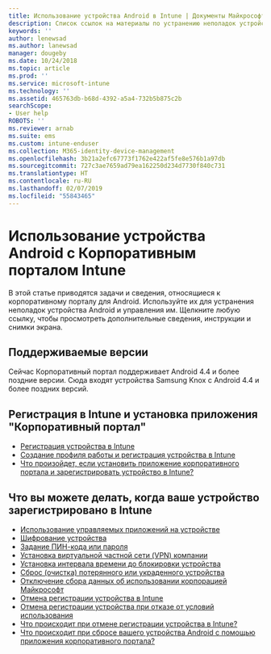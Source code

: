 ```yaml
---
title: Использование устройства Android в Intune | Документы Майкрософт
description: Список ссылок на материалы по устранению неполадок устройств Android, зарегистрированных в Intune, и управлению ими
keywords: ''
author: lenewsad
ms.author: lanewsad
manager: dougeby
ms.date: 10/24/2018
ms.topic: article
ms.prod: ''
ms.service: microsoft-intune
ms.technology: ''
ms.assetid: 465763db-b68d-4392-a5a4-732b5b875c2b
searchScope:
- User help
ROBOTS: ''
ms.reviewer: arnab
ms.suite: ems
ms.custom: intune-enduser
ms.collection: M365-identity-device-management
ms.openlocfilehash: 3b21a2efc67773f1762e422af5fe8e576b1a97db
ms.sourcegitcommit: 727c3ae7659ad79ea162250d234d7730f840c731
ms.translationtype: HT
ms.contentlocale: ru-RU
ms.lasthandoff: 02/07/2019
ms.locfileid: "55843465"
---
```

# <a name="using-your-android-device-with-intune-company-portal"></a>Использование устройства Android с Корпоративным порталом Intune

В этой статье приводятся задачи и сведения, относящиеся к корпоративному порталу для Android. Используйте их для устранения неполадок устройства Android и управления им. Щелкните любую ссылку, чтобы просмотреть дополнительные сведения, инструкции и снимки экрана. 

## <a name="supported-versions"></a>Поддерживаемые версии

Сейчас Корпоративный портал поддерживает Android 4.4 и более поздние версии. Сюда входят устройства Samsung Knox с Android 4.4 и более поздних версий.

## <a name="enrolling-in-intune-and-installing-the-company-portal"></a>Регистрация в Intune и установка приложения "Корпоративный портал"

- [Регистрация устройства в Intune](enroll-your-device-in-Intune-android.md)
- [Создание профиля работы и регистрация устройства в Intune](create-a-work-profile-and-enroll-your-device-in-intune-android.md)
- [Что произойдет, если установить приложение корпоративного портала и зарегистрировать устройство в Intune?](what-happens-if-you-install-the-company-portal-app-and-enroll-your-device-in-intune-android.md)

## <a name="things-you-can-do-when-your-device-is-enrolled-in-intune"></a>Что вы можете делать, когда ваше устройство зарегистрировано в Intune

- [Использование управляемых приложений на устройстве](use-managed-apps-on-your-device-android.md)
- [Шифрование устройства](encrypt-your-device-android.md)
- [Задание ПИН-кода или пароля](set-your-pin-or-password-android.md)
- [Установка виртуальной частной сети (VPN) компании](install-your-companys-virtual-private-network-VPN-android.md)
- [Установка интервала времени до блокировки устройства](set-the-amount-of-time-before-your-device-is-locked-android.md)
  <!--- [Reset (erase) your lost or stolen device](reset-erase-your-lost-or-stolen-device-android.md)-->
- [Сброс (очистка) потерянного или украденного устройства](reset-erase-your-device-cpwebsite.md)
- [Отключение сбора данных об использовании корпорацией Майкрософт](turn-off-microsoft-usage-data-collection-android.md)
- [Отмена регистрации устройства в Intune](unenroll-your-device-from-intune-android.md)
- [Отмена регистрации устройства при отказе от условий использования](unenroll-your-device-from-intune-if-you-declined-terms-of-use-android.md)
- [Что происходит при отмене регистрации устройства в Intune?](what-happens-if-you-unenroll-your-device-from-intune-android.md)
- [Что происходит при сбросе вашего устройства Android с помощью приложения корпоративного портала?](what-happens-if-you-reset-your-device-using-the-company-portal-android.md)
  <!--- - [What is the Rights Management sharing app?](what-is-the-rms-sharing-app-android.md) --->
